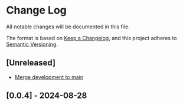 # Change Log

All notable changes will be documented in this file.

The format is based on [Keep a Changelog](https://keepachangelog.com/en/1.0.0/),
and this project adheres to [Semantic Versioning](https://semver.org/spec/v2.0.0.html).

## [Unreleased]

- [Merge development to main](https://github.com/multiversx/mx-sdk-js-metamask-provider/pull/1)

## [0.0.4] - 2024-08-28

